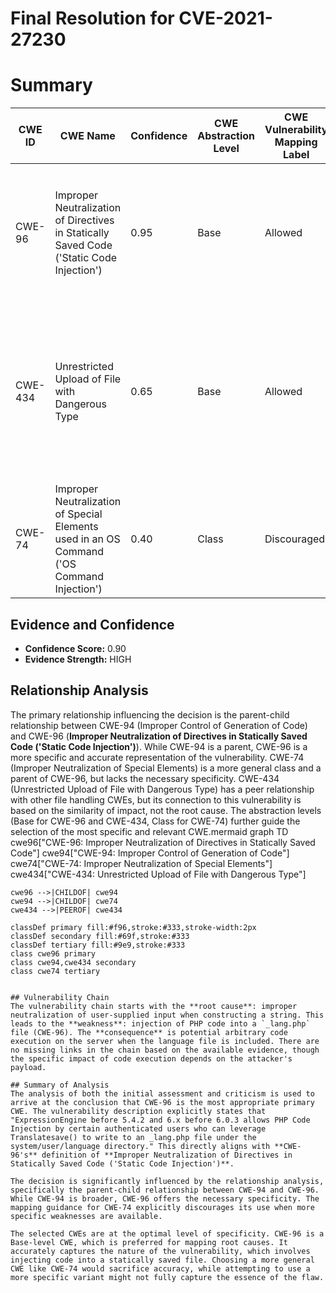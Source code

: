 # Final Resolution for CVE-2021-27230

# Summary
| CWE ID | CWE Name | Confidence | CWE Abstraction Level | CWE Vulnerability Mapping Label | CWE-Vulnerability Mapping Notes |
|---|---|---|---|---|---|
| CWE-96 | Improper Neutralization of Directives in Statically Saved Code ('Static Code Injection') | 0.95 | Base | Allowed | Primary CWE: The vulnerability allows injection of PHP code into a statically saved `_lang.php` file. |
| CWE-434 | Unrestricted Upload of File with Dangerous Type | 0.65 | Base | Allowed | Secondary Candidate: The *impact* is similar to a dangerous file upload, but the *process* is creation, not upload. Focus on output encoding mitigations. |
| CWE-74 | Improper Neutralization of Special Elements used in an OS Command ('OS Command Injection') | 0.40 | Class | Discouraged | Too generic; more specific CWEs are available. Should not be used due to mapping guidance. |

## Evidence and Confidence

*   **Confidence Score:** 0.90
*   **Evidence Strength:** HIGH

## Relationship Analysis
The primary relationship influencing the decision is the parent-child relationship between CWE-94 (Improper Control of Generation of Code) and CWE-96 (**Improper Neutralization of Directives in Statically Saved Code ('Static Code Injection')**). While CWE-94 is a parent, CWE-96 is a more specific and accurate representation of the vulnerability. CWE-74 (Improper Neutralization of Special Elements) is a more general class and a parent of CWE-96, but lacks the necessary specificity. CWE-434 (Unrestricted Upload of File with Dangerous Type) has a peer relationship with other file handling CWEs, but its connection to this vulnerability is based on the similarity of impact, not the root cause. The abstraction levels (Base for CWE-96 and CWE-434, Class for CWE-74) further guide the selection of the most specific and relevant CWE.mermaid
graph TD
    cwe96["CWE-96: Improper Neutralization of Directives in Statically Saved Code"]
    cwe94["CWE-94: Improper Control of Generation of Code"]
    cwe74["CWE-74: Improper Neutralization of Special Elements"]
    cwe434["CWE-434: Unrestricted Upload of File with Dangerous Type"]
    
    cwe96 -->|CHILDOF| cwe94
    cwe94 -->|CHILDOF| cwe74
    cwe434 -->|PEEROF| cwe434
    
    classDef primary fill:#f96,stroke:#333,stroke-width:2px
    classDef secondary fill:#69f,stroke:#333
    classDef tertiary fill:#9e9,stroke:#333
    class cwe96 primary
    class cwe94,cwe434 secondary
    class cwe74 tertiary
```

## Vulnerability Chain
The vulnerability chain starts with the **root cause**: improper neutralization of user-supplied input when constructing a string. This leads to the **weakness**: injection of PHP code into a `_lang.php` file (CWE-96). The **consequence** is potential arbitrary code execution on the server when the language file is included. There are no missing links in the chain based on the available evidence, though the specific impact of code execution depends on the attacker's payload.

## Summary of Analysis
The analysis of both the initial assessment and criticism is used to arrive at the conclusion that CWE-96 is the most appropriate primary CWE. The vulnerability description explicitly states that "ExpressionEngine before 5.4.2 and 6.x before 6.0.3 allows PHP Code Injection by certain authenticated users who can leverage Translatesave() to write to an _lang.php file under the system/user/language directory." This directly aligns with **CWE-96's** definition of **Improper Neutralization of Directives in Statically Saved Code ('Static Code Injection')**.

The decision is significantly influenced by the relationship analysis, specifically the parent-child relationship between CWE-94 and CWE-96. While CWE-94 is broader, CWE-96 offers the necessary specificity. The mapping guidance for CWE-74 explicitly discourages its use when more specific weaknesses are available.

The selected CWEs are at the optimal level of specificity. CWE-96 is a Base-level CWE, which is preferred for mapping root causes. It accurately captures the nature of the vulnerability, which involves injecting code into a statically saved file. Choosing a more general CWE like CWE-74 would sacrifice accuracy, while attempting to use a more specific variant might not fully capture the essence of the flaw.
```
